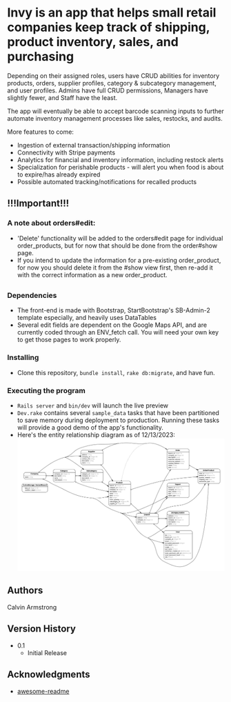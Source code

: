 # Invy is an app that helps small retail companies keep track of shipping, product inventory, sales, and purchasing

Depending on their assigned roles, users have CRUD abilities for inventory
products, orders, supplier profiles, category & subcategory management, and user
profiles. Admins have full CRUD permissions, Managers have slightly fewer, and
Staff have the least.

The app will eventually be able to accept barcode scanning inputs to further
automate inventory management processes like sales, restocks, and audits.

More features to come:

- Ingestion of external transaction/shipping information
- Connectivity with Stripe payments
- Analytics for financial and inventory information, including restock alerts
- Specialization for perishable products - will alert you when food is about to
  expire/has already expired
- Possible automated tracking/notifications for recalled products

## !!!Important!!!

### A note about orders#edit:

- 'Delete' functionality will be added to the orders#edit page for individual
  order_products, but for now that should be done from the order#show page.
- If you intend to update the information for a pre-existing order_product, for
  now you should delete it from the #show view first, then re-add it with the
  correct information as a new order_product.

##

### Dependencies

- The front-end is made with Bootstrap, StartBootstrap's SB-Admin-2 template
  especially, and heavily uses DataTables
- Several edit fields are dependent on the Google Maps API, and are currently
  coded through an ENV_fetch call. You will need your own key to get those pages
  to work properly.

### Installing

- Clone this repository, `bundle install`, `rake db:migrate`, and have fun.

### Executing the program

- `Rails server` and `bin/dev` will launch the live preview
- `Dev.rake` contains several `sample_data` tasks that have been partitioned to
  save memory during deployment to production. Running these tasks will provide
  a good demo of the app's functionality.
- Here's the entity relationship diagram as of 12/13/2023:
  ![Entity Relationship Diagram](erd.png)

## Authors

Calvin Armstrong

## Version History

- 0.1
  - Initial Release

## Acknowledgments

- [awesome-readme](https://github.com/matiassingers/awesome-readme)
